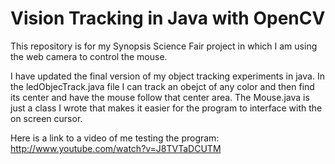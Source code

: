 Vision Tracking in Java with OpenCV
====================

This repository is for my Synopsis Science Fair project in which I am using the web camera to control the mouse.


I have updated the final version of my object tracking experiments in java. In the ledObjecTrack.java file I can track an obejct of any color and then find its center and have the mouse follow that center area. The Mouse.java is just a class I wrote that makes it easier for the program to interface with the on screen cursor.

Here is a link to a video of me testing the program: http://www.youtube.com/watch?v=J8TVTaDCUTM
